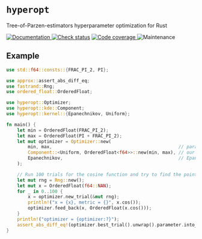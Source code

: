 # `hyperopt`

Tree-of-Parzen-estimators hyperparameter optimization for Rust

[![Documentation](https://img.shields.io/docsrs/hyperopt?style=for-the-badge)
](https://docs.rs/hyperopt)
[![Check status](https://img.shields.io/github/actions/workflow/status/eigenein/rust-hyperopt/check.yaml?style=for-the-badge)]((https://github.com/eigenein/rust-hyperopt/actions/workflows/check.yaml))
[![Code coverage](https://img.shields.io/codecov/c/github/eigenein/rust-hyperopt?style=for-the-badge)
](https://app.codecov.io/gh/eigenein/rust-hyperopt)
![Maintenance](https://img.shields.io/maintenance/yes/2024?style=for-the-badge)

## Example

```rust
use std::f64::consts::{FRAC_PI_2, PI};

use approx::assert_abs_diff_eq;
use fastrand::Rng;
use ordered_float::OrderedFloat;

use hyperopt::Optimizer;
use hyperopt::kde::Component;
use hyperopt::kernel::{Epanechnikov, Uniform};

fn main() {
    let min = OrderedFloat(FRAC_PI_2);
    let max = OrderedFloat(PI + FRAC_PI_2);
    let mut optimizer = Optimizer::new(
        min, max,                                               // parameter search range
        Component::<Uniform, OrderedFloat<f64>>::new(min, max), // our initial guess is just as bad
        Epanechnikov,                                           // Epanechnikov kernel for the rescue 
    );

    // Run 100 trials for the cosine function and try to find the point `(π, -1)`:
    let mut rng = Rng::new();
    let mut x = OrderedFloat(f64::NAN);
    for _ in 0..100 {
        x = optimizer.new_trial(&mut rng);
        println!("x = {x}, metric = {}", x.cos());
        optimizer.feed_back(x, OrderedFloat(x.cos()));
    }
    println!("optimizer = {optimizer:?}");
    assert_abs_diff_eq!(optimizer.best_trial().unwrap().parameter.into_inner(), PI);
}
```

